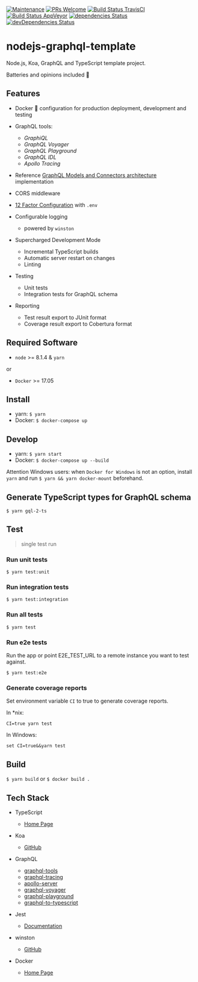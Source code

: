 [![Maintenance](https://img.shields.io/maintenance/yes/2018.svg)]()
[![PRs Welcome](https://img.shields.io/badge/PRs-welcome-brightgreen.svg?style=flat-square)](http://makeapullrequest.com)
[![Build Status TravisCI](https://travis-ci.org/ctco/nodejs-graphql-template.svg?branch=master)](https://travis-ci.org/ctco/nodejs-graphql-template)
[![Build Status AppVeyor](https://ci.appveyor.com/api/projects/status/wclytcth7faa5na5?svg=true)](https://ci.appveyor.com/project/trioletas/koa-graphql-template)
[![dependencies Status](https://david-dm.org/ctco/nodejs-graphql-template/master/status.svg)](https://david-dm.org/ctco/nodejs-graphql-template/master)
[![devDependencies Status](https://david-dm.org/ctco/nodejs-graphql-template/master/dev-status.svg)](https://david-dm.org/ctco/nodejs-graphql-template/master#info=devDependencies)

# nodejs-graphql-template

Node.js, Koa, GraphQL and TypeScript template project.

Batteries and opinions included :raised_hands:

## Features

- Docker :whale: configuration for production deployment, development and testing
- GraphQL tools:

  - _GraphiQL_
  - _GraphQL Voyager_
  - _GraphQL Playground_
  - _GraphQL IDL_
  - _Apollo Tracing_

- Reference [GraphQL Models and Connectors architecture](https://dev-blog.apollodata.com/how-to-build-graphql-servers-87587591ded5) implementation
- CORS middleware
- [12 Factor Configuration](https://12factor.net/config) with `.env`
- Configurable logging
  - powered by `winston`
- Supercharged Development Mode
  - Incremental TypeScript builds
  - Automatic server restart on changes
  - Linting
- Testing
  - Unit tests
  - Integration tests for GraphQL schema
- Reporting
  - Test result export to JUnit format
  - Coverage result export to Cobertura format

## Required Software

- `node` >= 8.1.4 & `yarn`

or

- `Docker` >= 17.05

## Install

- yarn: `$ yarn`
- Docker: `$ docker-compose up`

## Develop

- yarn: `$ yarn start`
- Docker: `$ docker-compose up --build`

Attention Windows users: when `Docker for Windows` is not an option, install `yarn` and run `$ yarn && yarn docker-mount` beforehand.
## Generate TypeScript types for GraphQL schema 

`$ yarn gql-2-ts`

## Test

> single test run

### Run unit tests

`$ yarn test:unit`

### Run integration tests

`$ yarn test:integration`

### Run all tests

`$ yarn test`

### Run e2e tests

Run the app or point E2E_TEST_URL to a remote instance you want to test against.

`$ yarn test:e2e`

### Generate coverage reports

Set environment variable `CI` to true to generate coverage reports.

In *nix:

`CI=true yarn test`

In Windows:

`set CI=true&&yarn test`

## Build

`$ yarn build` or `$ docker build .`

## Tech Stack

- TypeScript
  - [Home Page](https://www.typescriptlang.org/)

- Koa
  - [GitHub](https://github.com/koajs/koa)

- GraphQL
  - [graphql-tools](https://github.com/apollographql/graphql-tools)
  - [graphql-tracing](https://github.com/apollographql/apollo-tracing)
  - [apollo-server](https://github.com/apollographql/apollo-server)
  - [graphql-voyager](https://apis.guru/graphql-voyager)
  - [graphql-playground](https://github.com/graphcool/graphql-playground)
  - [graphql-to-typescript](https://github.com/3VLINC/graphql-to-typescript)

- Jest
  - [Documentation](https://facebook.github.io/jest/docs/en/getting-started.html)

- winston
  - [GitHub](https://github.com/winstonjs/winston)

- Docker
  - [Home Page](https://www.docker.com)
